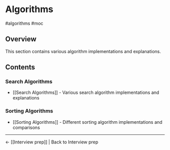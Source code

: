 # Algorithms

#algorithms #moc

## Overview
This section contains various algorithm implementations and explanations.

## Contents

### Search Algorithms
- [[Search Algorithms]] - Various search algorithm implementations and explanations

### Sorting Algorithms
- [[Sorting Algorithms]] - Different sorting algorithm implementations and comparisons

---
← [[Interview prep]] | Back to Interview prep
